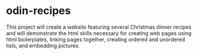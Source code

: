 # odin-recipes

This project will create a website featuring several Christmas dinner recipes and will demonstrate the html skills necessary for creating web pages using html boilerplates, linking pages together, creating ordered and unordered lists, and embedding pictures.